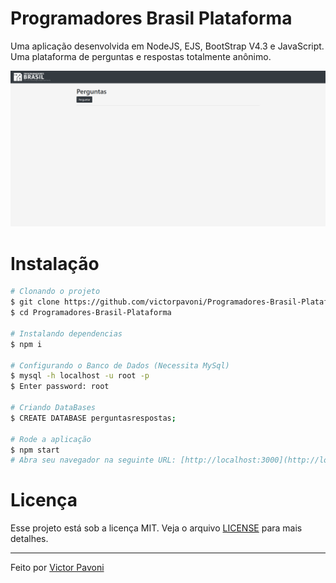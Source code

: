 # Programadores Brasil Plataforma
Uma aplicação desenvolvida em NodeJS, EJS, BootStrap V4.3 e JavaScript. Uma plataforma de perguntas e respostas totalmente anônimo.

<img src="https://github.com/victorpavoni/Programadores-Brasil-Plataforma/blob/main/images/progbrasil-desktop.gif"/> 

# Instalação

```bash
# Clonando o projeto
$ git clone https://github.com/victorpavoni/Programadores-Brasil-Plataforma.git
$ cd Programadores-Brasil-Plataforma

# Instalando dependencias
$ npm i
 
# Configurando o Banco de Dados (Necessita MySql)
$ mysql -h localhost -u root -p
$ Enter password: root

# Criando DataBases
$ CREATE DATABASE perguntasrespostas;

# Rode a aplicação
$ npm start
# Abra seu navegador na seguinte URL: [http://localhost:3000](http://localhost:3000)
```

# Licença
Esse projeto está sob a licença MIT. Veja o arquivo [LICENSE](https://github.com/victorpavoni/Programadores-Brasil-Plataforma/blob/main/LICENSE) para mais detalhes.

---

Feito por [Victor Pavoni](https://github.com/victorpavoni/)
